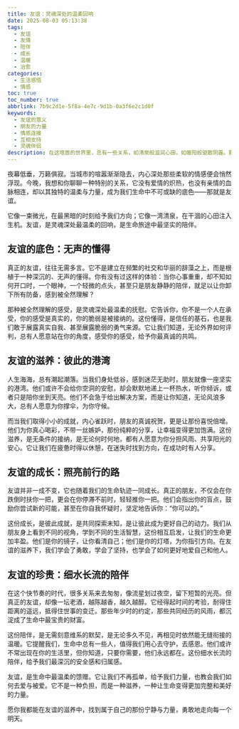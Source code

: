 ```yaml
---
title: 友谊：灵魂深处的温柔回响
date: 2025-08-03 05:13:38
tags:
  - 友谊
  - 友情
  - 陪伴
  - 成长
  - 温暖
  - 治愈
categories:
  - 生活感悟
  - 情感
toc: true
toc_number: true
abbrlink: 7b9c2d1e-5f8a-4e7c-9d1b-0a3f6e2c1d0f
keywords:
  - 友谊的意义
  - 朋友的力量
  - 情感连接
  - 互相支持
  - 灵魂伴侣
description: 在这喧嚣的世界里，总有一些关系，如清泉般滋润心田，如暖阳般驱散阴霾。那便是友谊。它不是轰轰烈烈的爱情，也不是血浓于水的亲情，却以其独特的温柔与力量，成为我们生命中不可或缺的底色。今夜，让我们一同走进友谊的深处，感受那些无声的懂得、坚实的陪伴，以及它如何照亮我们前行的每一步。
---
```


夜幕低垂，万籁俱寂。当城市的喧嚣渐渐隐去，内心深处那些柔软的情感便会悄然浮现。今晚，我想和你聊聊一种特别的关系，它没有爱情的炽热，也没有亲情的血脉相连，却以其独特的温柔与力量，成为我们生命中不可或缺的底色——那就是友谊。

它像一束微光，在最黑暗的时刻给予我们方向；它像一湾清泉，在干涸的心田注入生机。友谊，是灵魂深处最温柔的回响，是生命旅途中最坚实的陪伴。

## 友谊的底色：无声的懂得

真正的友谊，往往无需多言。它不是建立在频繁的社交和华丽的辞藻之上，而是根植于一种深沉的、无声的懂得。你有没有过这样的体验：当你心事重重，却不知如何开口时，一个眼神，一个轻微的点头，甚至只是朋友静静的陪伴，就足以让你卸下所有防备，感到被全然理解？

那种被全然理解的感受，是灵魂深处最温柔的抚慰。它告诉你，你不是一个人在承受，你的感受是真实的，你的脆弱是被接纳的。这份懂得，是信任的基石，也是我们敢于展露真实自我、甚至展露脆弱的勇气来源。它让我们知道，无论外界如何评判，总有人愿意站在你的角度，感受你的感受，给予你最真诚的共鸣。

## 友谊的滋养：彼此的港湾

人生海海，总有潮起潮落。当我们身处低谷，感到迷茫无助时，朋友就像一座坚实的港湾。他们或许不会给你空洞的安慰，却会默默地递上一杯热水，听你倾诉，或者只是陪你坐到天亮。他们不会急于给出解决方案，而是让你知道，无论风浪多大，总有人愿意为你撑伞，为你守候。

而当我们取得小小的成就，内心雀跃时，朋友的真诚祝贺，更是让那份喜悦倍增。他们为你真心喝彩，不带一丝嫉妒，那份纯粹的分享，让幸福变得更加饱满。这份滋养，是无条件的接纳，是无论何时何地，都有人愿意为你分担风雨、共享阳光的安心。它让我们在疲惫时得以休憩，在迷失时找到方向，在成功时有人分享。

## 友谊的成长：照亮前行的路

友谊并非一成不变，它也随着我们的生命轨迹一同成长。真正的朋友，不仅会在你跌倒时扶你一把，更会在你停滞不前时，轻轻推你一把。他们会指出你的盲点，鼓励你尝试新的可能，甚至在你自我怀疑时，坚定地告诉你：“你可以的。”

这份成长，是彼此成就，是共同探索未知，是让彼此成为更好自己的动力。我们从朋友身上看到不同的视角，学到不同的生活智慧，这份相互启发，让我们的生命更加丰盈。他们是你的镜子，让你看清自己；他们是你的灯塔，为你指引方向。在友谊的滋养下，我们学会了勇敢，学会了坚持，也学会了如何更好地爱自己和他人。

## 友谊的珍贵：细水长流的陪伴

在这个快节奏的时代，很多关系来去匆匆，像流星划过夜空，留下短暂的光亮。但真正的友谊，却像一坛老酒，越陈越香，越久越醇。它经得起时间的考验，耐得住距离的遥远，抵得住世事的变迁。那些年少时的约定，那些共同经历的风雨，都沉淀成了生命中最宝贵的财富。

这份陪伴，是无需刻意维系的默契，是无论多久不见，再相见时依然能无缝衔接的温暖。它提醒我们，生命中总有一些人，值得我们用心去守护，去感恩。他们或许不常出现在你的生活里，但你知道，只要你需要，他们永远都在。这份细水长流的陪伴，给予我们最深沉的安全感和归属感。

友谊，是生命中最温柔的馈赠。它让我们不再孤单，给予我们力量，也教会我们如何去爱与被爱。它不是一种负担，而是一种滋养，一种让生命变得更加完整和美好的力量。

愿你我都能在友谊的滋养中，找到属于自己的那份宁静与力量，勇敢地走向每一个明天。